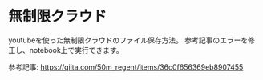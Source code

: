 # 無制限クラウド
youtubeを使った無制限クラウドのファイル保存方法。
参考記事のエラーを修正し、notebook上で実行できます。


参考記事: https://qiita.com/50m_regent/items/36c0f656369eb8907455

